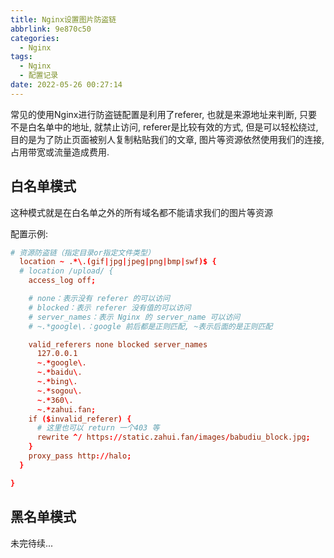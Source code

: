 ```yaml
---
title: Nginx设置图片防盗链
abbrlink: 9e870c50
categories:
  - Nginx
tags:
  - Nginx
  - 配置记录
date: 2022-05-26 00:27:14
---
```


常见的使用Nginx进行防盗链配置是利用了referer, 也就是来源地址来判断, 只要不是白名单中的地址, 就禁止访问, referer是比较有效的方式, 但是可以轻松绕过, 目的是为了防止页面被别人复制粘贴我们的文章, 图片等资源依然使用我们的连接, 占用带宽或流量造成费用.

## 白名单模式

这种模式就是在白名单之外的所有域名都不能请求我们的图片等资源

配置示例:

```conf
# 资源防盗链（指定目录or指定文件类型）
  location ~ .*\.(gif|jpg|jpeg|png|bmp|swf)$ {
  # location /upload/ {
    access_log off;

    # none：表示没有 referer 的可以访问
    # blocked：表示 referer 没有值的可以访问
    # server_names：表示 Nginx 的 server_name 可以访问
    # ~.*google\.：google 前后都是正则匹配, ~表示后面的是正则匹配

    valid_referers none blocked server_names
      127.0.0.1
      ~.*google\.
      ~.*baidu\.
      ~.*bing\.
      ~.*sogou\.
      ~.*360\.
      ~.*zahui.fan;
    if ($invalid_referer) {
      # 这里也可以 return 一个403 等
      rewrite ^/ https://static.zahui.fan/images/babudiu_block.jpg;
    }
    proxy_pass http://halo;
  }

}
```

## 黑名单模式

未完待续...

